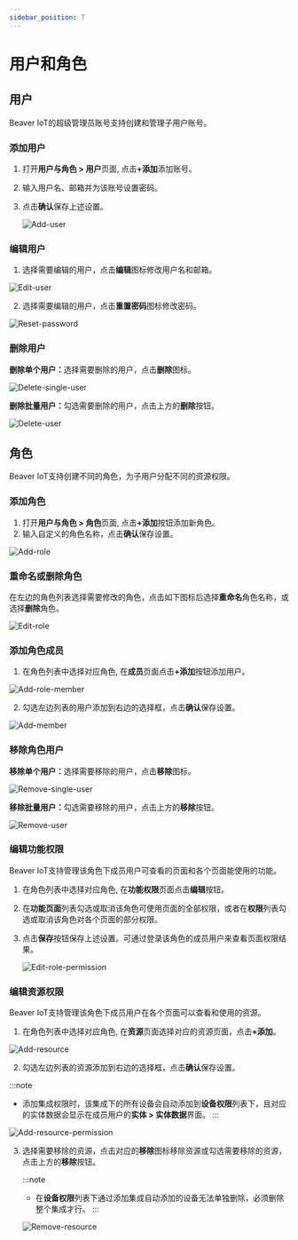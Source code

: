 ```yaml
---
sidebar_position: 7
---
```


# 用户和角色
## 用户

Beaver IoT的超级管理员账号支持创建和管理子用户账号。

### 添加用户

1. 打开<b>用户与角色 > 用户</b>页面, 点击<b>+添加</b>添加账号。
2. 输入用户名、邮箱并为该账号设置密码。

3. 点击<b>确认</b>保存上述设置。

   ![Add-user](/img/zh/add-user.png)

### 编辑用户

1. 选择需要编辑的用户，点击<b>编辑</b>图标修改用户名和邮箱。

![Edit-user](/img/zh/edit-user.png)

2. 选择需要编辑的用户，点击<b>重置密码</b>图标修改密码。

![Reset-password](/img/zh/reset-user-password.png)

### 删除用户

<b>删除单个用户：</b>选择需要删除的用户，点击<b>删除</b>图标。

![Delete-single-user](/img/zh/delete-single-user.png)

<b>删除批量用户：</b>勾选需要删除的用户，点击上方的<b>删除</b>按钮。

![Delete-user](/img/zh/delete-user.png)



## 角色

Beaver IoT支持创建不同的角色，为子用户分配不同的资源权限。

### 添加角色

1. 打开<b>用户与角色 > 角色</b>页面, 点击<b>+添加</b>按钮添加新角色。
2. 输入自定义的角色名称，点击<b>确认</b>保存设置。

![Add-role](/img/zh/add-role.png)

### 重命名或删除角色

在左边的角色列表选择需要修改的角色，点击如下图标后选择<b>重命名</b>角色名称，或选择<b>删除</b>角色。

![Edit-role](/img/zh/edit-role.png)

### 添加角色成员

1. 在角色列表中选择对应角色, 在<b>成员</b>页面点击<b>+添加</b>按钮添加用户。

![Add-role-member](/img/zh/add-role-member.png)

2. 勾选左边列表的用户添加到右边的选择框，点击<b>确认</b>保存设置。

![Add-member](/img/zh/add-member.png)

### 移除角色用户

<b>移除单个用户：</b>选择需要移除的用户，点击<b>移除</b>图标。

![Remove-single-user](/img/zh/remove-single-user.png)

<b>移除批量用户：</b>勾选需要移除的用户，点击上方的<b>移除</b>按钮。

![Remove-user](/img/zh/remove-user.png)

### 编辑功能权限

Beaver IoT支持管理该角色下成员用户可查看的页面和各个页面能使用的功能。

1. 在角色列表中选择对应角色, 在<b>功能权限</b>页面点击<b>编辑</b>按钮。

2. 在<b>功能页面</b>列表勾选或取消该角色可使用页面的全部权限，或者在<b>权限</b>列表勾选或取消该角色对各个页面的部分权限。

3. 点击<b>保存</b>按钮保存上述设置。可通过登录该角色的成员用户来查看页面权限结果。

   ![Edit-role-permission](/img/zh/edit-role-permission.png)

### 编辑资源权限

Beaver IoT支持管理该角色下成员用户在各个页面可以查看和使用的资源。

1. 在角色列表中选择对应角色, 在<b>资源</b>页面选择对应的资源页面，点击<b>+添加</b>。

![Add-resource](/img/zh/add-resource.png)

2. 勾选左边列表的资源添加到右边的选择框，点击<b>确认</b>保存设置。

:::note

- 添加集成权限时，该集成下的所有设备会自动添加到<b>设备权限</b>列表下，且对应的实体数据会显示在成员用户的<b>实体 > 实体数据</b>界面。
  :::

![Add-resource-permission](/img/zh/add-resource-permission.png)

3. 选择需要移除的资源，点击对应的<b>移除</b>图标移除资源或勾选需要移除的资源，点击上方的<b>移除</b>按钮。

   :::note

   - 在<b>设备权限</b>列表下通过添加集成自动添加的设备无法单独删除，必须删除整个集成才行。
     :::

   ![Remove-resource](/img/zh/remove-resource.png)

